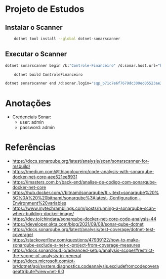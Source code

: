 # Projeto de Estudos


## Instalar o Scanner
```sh 
    dotnet tool install --global dotnet-sonarscanner
``` 

## Executar o Scanner
```sh
dotnet sonarscanner begin /k:"Controle-Financeiro" /d:sonar.host.url="http://localhost:9999"  /d:sonar.login="sqp_b71c7e6f7679dc300ec05523ae393df14d9b4812"
```

```sh
    dotnet build ControleFinanceiro
```

```sh
dotnet sonarscanner end /d:sonar.login="sqp_b71c7e6f7679dc300ec05523ae393df14d9b4812"
```

# Anotações
- Credenciais Sonar:
    - user: admin
    - password: admin


# Referências

- https://docs.sonarqube.org/latest/analysis/scan/sonarscanner-for-msbuild/
- https://medium.com/@thiagoloureiro/code-analysis-with-sonarqube-docker-net-core-aee521ee8931
- https://imasters.com.br/back-end/analise-de-codigo-com-sonarqube-docker-net-core
- https://hub.docker.com/r/bitnami/sonarqube/#:~:text=sonarqube%20%5C%0A%20%20bitnami/sonarqube%3Alatest-,Configuration,-Environment%20variables
- https://www.mytechramblings.com/posts/running-a-sonarqube-scan-when-building-docker-image/
- https://dev.to/chindara/sonarqube-docker-net-core-code-analysis-44
- https://developer.okta.com/blog/2021/09/08/sonar-qube-dotnet
- https://docs.sonarqube.org/latest/analysis/test-coverage/dotnet-test-coverage/
- https://stackoverflow.com/questions/47939122/how-to-make-sonarqube-exclude-a-net-c-project-from-coverage-measures
- https://docs.sonarcloud.io/advanced-setup/analysis-scope/#restrict-the-scope-of-analysis-in-general
- https://docs.microsoft.com/pt-br/dotnet/api/system.diagnostics.codeanalysis.excludefromcodecoverageattribute?view=net-6.0